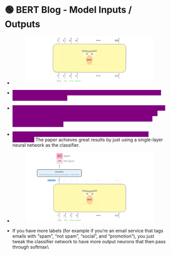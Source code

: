 # 🟢 BERT Blog - Model Inputs / Outputs

*   &#x20;

    <figure><img src=".gitbook/assets/image (6).png" alt=""><figcaption></figcaption></figure>
* <mark style="color:purple;background-color:purple;">**The first input token is supplied with a special \[CLS] token. CLS here stands for Classification.**</mark>
* <mark style="color:purple;background-color:purple;">**Each position outputs a vector of size**</mark><mark style="color:purple;background-color:purple;">**&#x20;**</mark>_<mark style="color:purple;background-color:purple;">**hidden\_size**</mark>_<mark style="color:purple;background-color:purple;">**&#x20;**</mark><mark style="color:purple;background-color:purple;">**(768 in BERT Base). For the sentence classification example we’ve looked at above, we focus on the output of only the first position (that we passed the special \[CLS] token to).**</mark>
* <mark style="color:purple;background-color:purple;">**That vector can now be used as the input for a classifier of our choosing.**</mark> The paper achieves great results by just using a single-layer neural network as the classifier.
*   &#x20;

    <figure><img src=".gitbook/assets/image (7).png" alt=""><figcaption></figcaption></figure>
* If you have more labels (for example if you’re an email service that tags emails with “spam”, “not spam”, “social”, and “promotion”), you just tweak the classifier network to have more output neurons that then pass through softmax\
